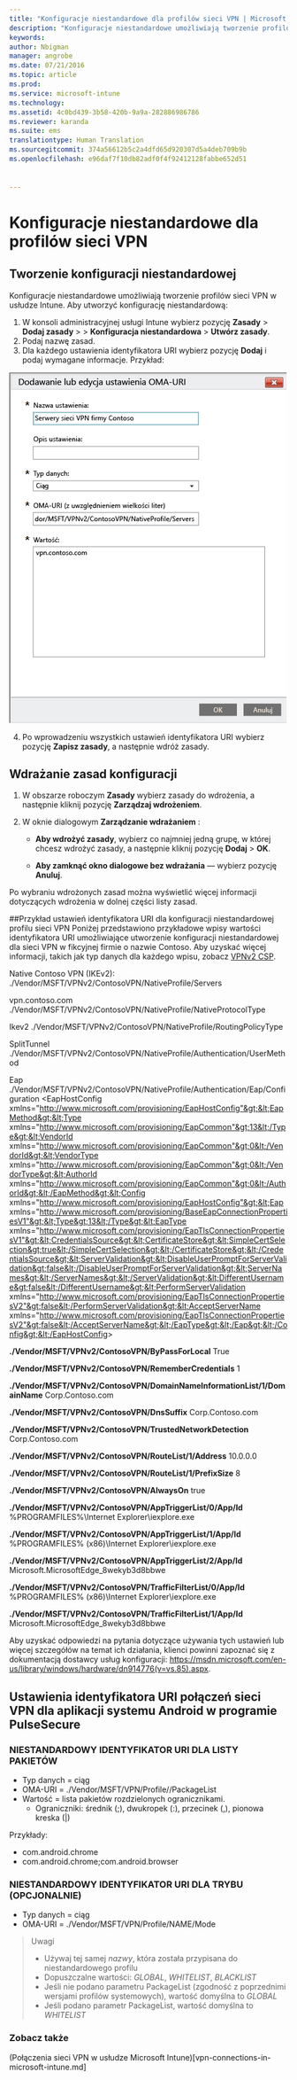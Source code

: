 ```yaml
---
title: "Konfiguracje niestandardowe dla profilów sieci VPN | Microsoft Intune"
description: "Konfiguracje niestandardowe umożliwiają tworzenie profilów sieci VPN w usłudze Intune."
keywords: 
author: Nbigman
manager: angrobe
ms.date: 07/21/2016
ms.topic: article
ms.prod: 
ms.service: microsoft-intune
ms.technology: 
ms.assetid: 4c0bd439-3b58-420b-9a9a-282886986786
ms.reviewer: karanda
ms.suite: ems
translationtype: Human Translation
ms.sourcegitcommit: 374a56612b5c2a4dfd65d920307d5a4deb709b9b
ms.openlocfilehash: e96daf7f10db82adf0f4f92412128fabbe652d51


---
```


# Konfiguracje niestandardowe dla profilów sieci VPN

## Tworzenie konfiguracji niestandardowej
Konfiguracje niestandardowe umożliwiają tworzenie profilów sieci VPN w usłudze Intune. Aby utworzyć konfigurację niestandardową:

   1. W konsoli administracyjnej usługi Intune wybierz pozycję **Zasady** > **Dodaj zasady** > *<Expand platform>* > **Konfiguracja niestandardowa** > **Utwórz zasady**.
   2. Podaj nazwę zasad.
   3. Dla każdego ustawienia identyfikatora URI wybierz pozycję **Dodaj** i podaj wymagane informacje. Przykład:

   ![Okno dialogowe konfiguracji niestandardowej profilu VPN](./media/Intune_Add_VPN_URI.png)

   4.  Po wprowadzeniu wszystkich ustawień identyfikatora URI wybierz pozycję **Zapisz zasady**, a następnie wdróż zasady.

## Wdrażanie zasad konfiguracji

1.  W obszarze roboczym **Zasady** wybierz zasady do wdrożenia, a następnie kliknij pozycję **Zarządzaj wdrożeniem**.

2.  W oknie dialogowym **Zarządzanie wdrażaniem** :

    -   **Aby wdrożyć zasady**, wybierz co najmniej jedną grupę, w której chcesz wdrożyć zasady, a następnie kliknij pozycję **Dodaj** &gt; **OK**.

    -   **Aby zamknąć okno dialogowe bez wdrażania** — wybierz pozycję **Anuluj**.

Po wybraniu wdrożonych zasad można wyświetlić więcej informacji dotyczących wdrożenia w dolnej części listy zasad.

##Przykład ustawień identyfikatora URI dla konfiguracji niestandardowej profilu sieci VPN
Poniżej przedstawiono przykładowe wpisy wartości identyfikatora URI umożliwiające utworzenie konfiguracji niestandardowej dla sieci VPN w fikcyjnej firmie o nazwie Contoso. Aby uzyskać więcej informacji, takich jak typ danych dla każdego wpisu, zobacz [VPNv2 CSP](https://msdn.microsoft.com/en-us/library/windows/hardware/dn914776.aspx).

Native Contoso VPN (IKEv2): ./Vendor/MSFT/VPNv2/ContosoVPN/NativeProfile/Servers

vpn.contoso.com ./Vendor/MSFT/VPNv2/ContosoVPN/NativeProfile/NativeProtocolType

Ikev2 ./Vendor/MSFT/VPNv2/ContosoVPN/NativeProfile/RoutingPolicyType

SplitTunnel ./Vendor/MSFT/VPNv2/ContosoVPN/NativeProfile/Authentication/UserMethod

Eap ./Vendor/MSFT/VPNv2/ContosoVPN/NativeProfile/Authentication/Eap/Configuration &lt;EapHostConfig xmlns="http://www.microsoft.com/provisioning/EapHostConfig"&gt;&lt;EapMethod&gt;&lt;Type xmlns="http://www.microsoft.com/provisioning/EapCommon"&gt;13&lt;/Type&gt;&lt;VendorId xmlns="http://www.microsoft.com/provisioning/EapCommon"&gt;0&lt;/VendorId&gt;&lt;VendorType xmlns="http://www.microsoft.com/provisioning/EapCommon"&gt;0&lt;/VendorType&gt;&lt;AuthorId xmlns="http://www.microsoft.com/provisioning/EapCommon"&gt;0&lt;/AuthorId&gt;&lt;/EapMethod&gt;&lt;Config xmlns="http://www.microsoft.com/provisioning/EapHostConfig"&gt;&lt;Eap xmlns="http://www.microsoft.com/provisioning/BaseEapConnectionPropertiesV1"&gt;&lt;Type&gt;13&lt;/Type&gt;&lt;EapType xmlns="http://www.microsoft.com/provisioning/EapTlsConnectionPropertiesV1"&gt;&lt;CredentialsSource&gt;&lt;CertificateStore&gt;&lt;SimpleCertSelection&gt;true&lt;/SimpleCertSelection&gt;&lt;/CertificateStore&gt;&lt;/CredentialsSource&gt;&lt;ServerValidation&gt;&lt;DisableUserPromptForServerValidation&gt;false&lt;/DisableUserPromptForServerValidation&gt;&lt;ServerNames&gt;&lt;/ServerNames&gt;&lt;/ServerValidation&gt;&lt;DifferentUsername&gt;false&lt;/DifferentUsername&gt;&lt;PerformServerValidation xmlns="http://www.microsoft.com/provisioning/EapTlsConnectionPropertiesV2"&gt;false&lt;/PerformServerValidation&gt;&lt;AcceptServerName xmlns="http://www.microsoft.com/provisioning/EapTlsConnectionPropertiesV2"&gt;false&lt;/AcceptServerName&gt;&lt;/EapType&gt;&lt;/Eap&gt;&lt;/Config&gt;&lt;/EapHostConfig&gt;

**./Vendor/MSFT/VPNv2/ContosoVPN/ByPassForLocal** True

**./Vendor/MSFT/VPNv2/ContosoVPN/RememberCredentials** 1

**./Vendor/MSFT/VPNv2/ContosoVPN/DomainNameInformationList/1/DomainName** Corp.Contoso.com

**./Vendor/MSFT/VPNv2/ContosoVPN/DnsSuffix** Corp.Contoso.com

**./Vendor/MSFT/VPNv2/ContosoVPN/TrustedNetworkDetection** Corp.Contoso.com

**./Vendor/MSFT/VPNv2/ContosoVPN/RouteList/1/Address** 10.0.0.0

**./Vendor/MSFT/VPNv2/ContosoVPN/RouteList/1/PrefixSize** 8

**./Vendor/MSFT/VPNv2/ContosoVPN/AlwaysOn** true

**./Vendor/MSFT/VPNv2/ContosoVPN/AppTriggerList/0/App/Id** %PROGRAMFILES%\Internet Explorer\iexplore.exe

**./Vendor/MSFT/VPNv2/ContosoVPN/AppTriggerList/1/App/Id** %PROGRAMFILES% (x86)\Internet Explorer\iexplore.exe

**./Vendor/MSFT/VPNv2/ContosoVPN/AppTriggerList/2/App/Id** Microsoft.MicrosoftEdge_8wekyb3d8bbwe

**./Vendor/MSFT/VPNv2/ContosoVPN/TrafficFilterList/0/App/Id** %PROGRAMFILES% (x86)\Internet Explorer\iexplore.exe

**./Vendor/MSFT/VPNv2/ContosoVPN/TrafficFilterList/1/App/Id** Microsoft.MicrosoftEdge_8wekyb3d8bbwe

Aby uzyskać odpowiedzi na pytania dotyczące używania tych ustawień lub więcej szczegółów na temat ich działania, klienci powinni zapoznać się z dokumentacją dostawcy usług konfiguracji: https://msdn.microsoft.com/en-us/library/windows/hardware/dn914776(v=vs.85).aspx.

## Ustawienia identyfikatora URI połączeń sieci VPN dla aplikacji systemu Android w programie PulseSecure
### NIESTANDARDOWY IDENTYFIKATOR URI DLA LISTY PAKIETÓW
-  Typ danych = ciąg
-  OMA-URI = ./Vendor/MSFT/VPN/Profile/<Name>/PackageList
-  Wartość = lista pakietów rozdzielonych ogranicznikami.
   - Ograniczniki: średnik (;), dwukropek (:), przecinek (,), pionowa kreska (|)

Przykłady:
- com.android.chrome
- com.android.chrome;com.android.browser

### NIESTANDARDOWY IDENTYFIKATOR URI DLA TRYBU (OPCJONALNIE)
- Typ danych = ciąg
- OMA-URI = ./Vendor/MSFT/VPN/Profile/NAME/Mode

> Uwagi
> - Używaj tej samej *nazwy*, która została przypisana do niestandardowego profilu
> - Dopuszczalne wartości: *GLOBAL*, *WHITELIST*, *BLACKLIST*
> - Jeśli nie podano parametru PackageList (zgodność z poprzednimi wersjami profilów systemowych), wartość domyślna to *GLOBAL*
> - Jeśli podano parametr PackageList, wartość domyślna to *WHITELIST*


### Zobacz także
(Połączenia sieci VPN w usłudze Microsoft Intune)[vpn-connections-in-microsoft-intune.md]



<!--HONumber=Aug16_HO3-->


